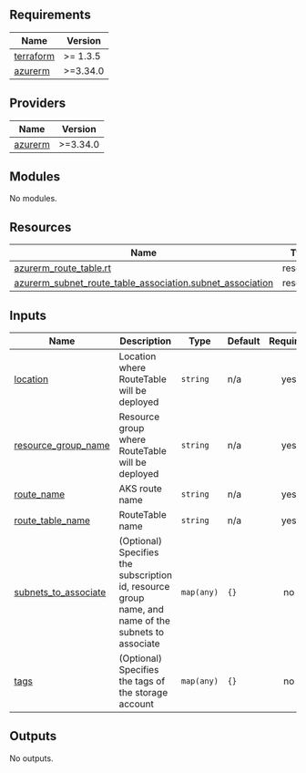 ## Requirements

| Name | Version |
|------|---------|
| <a name="requirement_terraform"></a> [terraform](#requirement\_terraform) | >= 1.3.5 |
| <a name="requirement_azurerm"></a> [azurerm](#requirement\_azurerm) | >=3.34.0 |

## Providers

| Name | Version |
|------|---------|
| <a name="provider_azurerm"></a> [azurerm](#provider\_azurerm) | >=3.34.0 |

## Modules

No modules.

## Resources

| Name | Type |
|------|------|
| [azurerm_route_table.rt](https://registry.terraform.io/providers/hashicorp/azurerm/latest/docs/resources/route_table) | resource |
| [azurerm_subnet_route_table_association.subnet_association](https://registry.terraform.io/providers/hashicorp/azurerm/latest/docs/resources/subnet_route_table_association) | resource |

## Inputs

| Name | Description | Type | Default | Required |
|------|-------------|------|---------|:--------:|
| <a name="input_location"></a> [location](#input\_location) | Location where RouteTable will be deployed | `string` | n/a | yes |
| <a name="input_resource_group_name"></a> [resource\_group\_name](#input\_resource\_group\_name) | Resource group where RouteTable will be deployed | `string` | n/a | yes |
| <a name="input_route_name"></a> [route\_name](#input\_route\_name) | AKS route name | `string` | n/a | yes |
| <a name="input_route_table_name"></a> [route\_table\_name](#input\_route\_table\_name) | RouteTable name | `string` | n/a | yes |
| <a name="input_subnets_to_associate"></a> [subnets\_to\_associate](#input\_subnets\_to\_associate) | (Optional) Specifies the subscription id, resource group name, and name of the subnets to associate | `map(any)` | `{}` | no |
| <a name="input_tags"></a> [tags](#input\_tags) | (Optional) Specifies the tags of the storage account | `map(any)` | `{}` | no |

## Outputs

No outputs.
